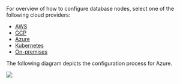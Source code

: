 <!---
title: Configure YugabyteDB Anywhere on Azure
headerTitle: Overview
linkTitle: Overview
description: Configure YugabyteDB Anywhere on Azure
headcontent: Configure YugabyteDB Anywhere on Azure
menu:
  preview_yugabyte-platform:
    identifier: configure-3-azure
    parent: configure-yugabyte-platform
    weight: 5
type: docs
private: true
--->

For overview of how to configure database nodes, select one of the following cloud providers:

<ul class="nav nav-tabs-alt nav-tabs-yb">

  <li>
    <a href="../aws/" class="nav-link">
      <i class="fa-brands fa-aws"></i>
      AWS
    </a>
  </li>

  <li>
    <a href="../gcp/" class="nav-link">
      <i class="fa-brands fa-google" aria-hidden="true"></i>
      GCP
    </a>
  </li>

  <li>
    <a href="../azure/" class="nav-link active">
      <i class="fa-brands fa-windows" aria-hidden="true"></i>
      Azure
    </a>
  </li>

  <li>
    <a href="../kubernetes/" class="nav-link">
      <i class="fa-regular fa-dharmachakra" aria-hidden="true"></i>
      Kubernetes
    </a>
  </li>

  <li>
    <a href="../onprem/" class="nav-link">
      <i class="fa-solid fa-building"></i>
      On-premises
    </a>
  </li>

</ul>

The following diagram depicts the configuration process for Azure.

<div class="image-with-map">
<img src="/images/ee/flowchart/yb-configure-azure.png" usemap="#image-map">

<map name="image-map">
    <area alt="Create admin user" title="Create admin user" href="../../create-admin-user/" coords="289,259,611,316" shape="rect" style="top:27%; left:31%; width:38%; height:6%;">
    <area alt="Configure Azure" title="Configure Azure" href="../../set-up-cloud-provider/azure/" coords="264,368,624,423" shape="rect" style="top: 38%; left: 29%; width: 42%; height: 7%;">
    <area alt="Azure provider - pre reqs" title="AWS provider - pre reqs" href="../../set-up-cloud-provider/azure/#prerequisites" coords="224,474,674,649" shape="rect" style=" width: 50%; height: 19%; top: 49.3%; left: 25%; ">
    <area alt="Azure provider - configure cloud provider" title="AWS provider - configure cloud provider" href="../../set-up-cloud-provider/azure/#configure-azure" coords="302,703,602,793" shape="rect" style=" width: 34%; height: 10%; top: 73%; left: 33%; ">
</map>
</div>
